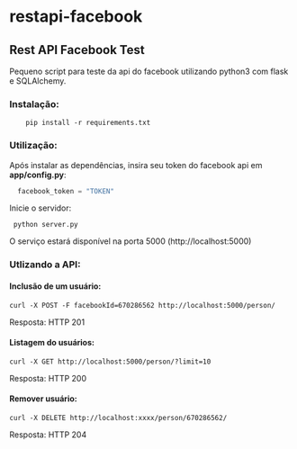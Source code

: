 # restapi-facebook
## Rest API Facebook Test

Pequeno script para teste da api do facebook utilizando python3 com flask e SQLAlchemy.

### Instalação:
```shell
    pip install -r requirements.txt
```
### Utilização:

  Após instalar as dependências, insira seu token do facebook api em
  **app/config.py**:

  ```python
    facebook_token = "TOKEN"
  ```

  Inicie o servidor:

  ```shell
   python server.py
  ```

O serviço estará disponível na porta 5000 (http://localhost:5000)

### Utlizando a API:

#### Inclusão de um usuário:

```shell
curl -X POST ­-F facebookId=670286562 http://localhost:5000/person/
```
Resposta: HTTP 201

#### Listagem do usuários:

```shell
curl -X GET http://localhost:5000/person/?limit=10
```
Resposta: HTTP 200

#### Remover usuário:

```shell
curl -X DELETE http://localhost:xxxx/person/670286562/
```

Resposta: HTTP 204

